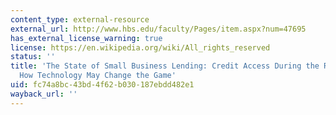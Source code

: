 ```yaml
---
content_type: external-resource
external_url: http://www.hbs.edu/faculty/Pages/item.aspx?num=47695
has_external_license_warning: true
license: https://en.wikipedia.org/wiki/All_rights_reserved
status: ''
title: 'The State of Small Business Lending: Credit Access During the Recovery and
  How Technology May Change the Game'
uid: fc74a8bc-43bd-4f62-b030-187ebdd482e1
wayback_url: ''
---
```

